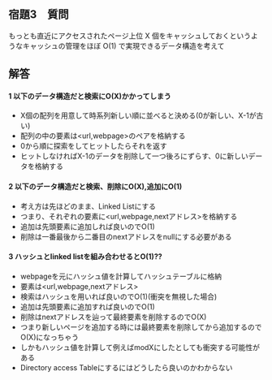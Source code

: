 ## 宿題3　質問
もっとも直近にアクセスされたページ上位 X 個をキャッシュしておくというようなキャッシュの管理をほぼ O(1) で実現できるデータ構造を考えて

##  解答
#### 1 以下のデータ構造だと検索にO(X)かかってしまう
- X個の配列を用意して時系列新しい順に並べると決める(0が新しい、X-1が古い)
- 配列の中の要素は<url,webpage>のペアを格納する
- 0から順に探索をしてヒットしたらそれを返す
- ヒットしなければX-1のデータを削除して一つ後ろにずらす、0に新しいデータを格納する

#### 2 以下のデータ構造だと検索、削除にO(X),追加にO(1)
- 考え方は先ほどのまま、Linked Listにする
- つまり、それぞれの要素に<url,webpage,nextアドレス>を格納する
- 追加は先頭要素に追加しれば良いのでO(1)
- 削除は一番最後から二番目のnextアドレスをnullにする必要がある

#### 3 ハッシュとlinked listを組み合わせるとO(1)??
- webpageを元にハッシュ値を計算してハッシュテーブルに格納
- 要素は<url,webpage,nextアドレス>
- 検索はハッシュを用いれば良いのでO(1)(衝突を無視した場合)
- 追加は先頭要素に追加すれば良いのでO(1)
- 削除はnextアドレスを辿って最終要素を削除するのでO(X)
- つまり新しいページを追加する時には最終要素を削除してから追加するのでO(X)になっちゃう
- しかもハッシュ値を計算して例えばmodXにしたとしても衝突する可能性がある
- Directory access Tableにするにはどうしたら良いのかわからない

